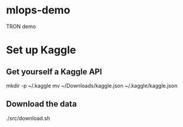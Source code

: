 # mlops-demo
TRON demo

# Set up Kaggle
## Get yourself a Kaggle API
mkdir -p ~/.kaggle
mv ~/Downloads/kaggle.json ~/.kaggle/kaggle.json

## Download the data
./src/download.sh